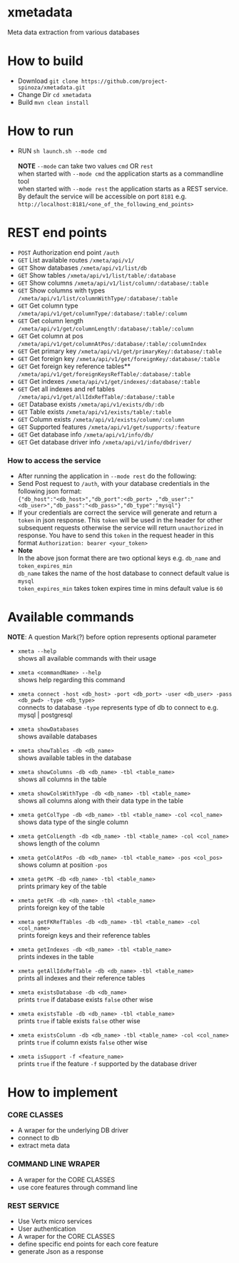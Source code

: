# xmetadata
Meta data extraction from various databases

# How to build
 * Download `git clone https://github.com/project-spinoza/xmetadata.git`
 * Change Dir `cd xmetadata`
 * Build `mvn clean install`
 
# How to run
  * RUN `sh launch.sh --mode cmd`<br><br>
  **NOTE** `--mode` can take two values `cmd` OR `rest`<br>
when started with `--mode cmd` the application starts as a commandline tool<br>
when started with `--mode rest` the application starts as a REST service.<br>
By default the service will be accessible on port `8181` e.g. `http://localhost:8181/<one_of_the_following_end_points>`

# REST end points
  * `POST` Authorization end point `/auth`
  * `GET` List available routes   `/xmeta/api/v1/`
  * `GET` Show databases   `/xmeta/api/v1/list/db`
  * `GET` Show tables   `/xmeta/api/v1/list/table/:database`
  * `GET` Show columns `/xmeta/api/v1/list/column/:database/:table`
  * `GET` Show columns with types `/xmeta/api/v1/list/columnWithType/:database/:table`
  * `GET` Get column type `/xmeta/api/v1/get/columnType/:database/:table/:column`
  * `GET` Get column length `/xmeta/api/v1/get/columnLength/:database/:table/:column`
  * `GET` Get column at pos `/xmeta/api/v1/get/columnAtPos/:database/:table/:columnIndex`
  * `GET` Get primary key `/xmeta/api/v1/get/primaryKey/:database/:table`
  * `GET` Get foreign key `/xmeta/api/v1/get/foreignKey/:database/:table`
  * `GET` Get foreign key reference tables** `/xmeta/api/v1/get/foreignKeysRefTable/:database/:table`
  * `GET` Get indexes `/xmeta/api/v1/get/indexes/:database/:table`
  * `GET` Get all indexes and ref tables `/xmeta/api/v1/get/allIdxRefTable/:database/:table`
  * `GET` Database exists `/xmeta/api/v1/exists/db/:db`
  * `GET` Table exists `/xmeta/api/v1/exists/table/:table`
  * `GET` Column exists `/xmeta/api/v1/exists/column/:column`
  * `GET` Supported features `/xmeta/api/v1/get/supports/:feature`
  * `GET` Get database info `/xmeta/api/v1/info/db/`
  * `GET` Get database driver info `/xmeta/api/v1/info/dbdriver/`
 
### How to access the service
  * After running the application in `--mode rest` do the following:
  * Send Post request to `/auth`, with your database credentials in the following json format:<br>
    `{"db_host":"<db_host>","db_port":<db_port> ,"db_user":"<db_user>","db_pass":"<db_pass>","db_type":"mysql"}`
  * If your credentials are correct the service will generate and return a `token` in json response. This `token` will be used in the   header for other subsequent requests otherwise the service will return `unauthorized` in response. You have to send this `token`    in the request header in this format `Authorization: bearer <your_token>`
  * **Note**
    <br>In the above json format there are two optional keys e.g. `db_name` and `token_expires_min`<br>
    `db_name` takes the name of the host database to connect default value is `mysql`<br>
    `token_expires_min` takes token expires time in mins default value is `60`
   
  
# Available commands
  **NOTE**: A question Mark(?) before option represents optional parameter
  * `xmeta --help`<br>
    shows all available commands with their usage

  * `xmeta <commandName> --help`<br>
    shows help regarding this command

  * `xmeta connect -host <db_host> -port <db_port> -user <db_user> -pass <db_pwd> -type <db_type>`<br>
    connects to database `-type` represents type of db to connect to e.g. mysql | postgresql

  * `xmeta showDatabases`<br>
    shows available databases

  * `xmeta showTables -db <db_name>`<br>
    shows available tables in the database

  * `xmeta showColumns -db <db_name> -tbl <table_name>`<br>
    shows all columns in the table

  * `xmeta showColsWithType -db <db_name> -tbl <table_name>`<br>
    shows all columns along with their data type in the table

  * `xmeta getColType -db <db_name> -tbl <table_name> -col <col_name>`<br>
    shows data type of the single column

  * `xmeta getColLength -db <db_name> -tbl <table_name> -col <col_name>`<br>
    shows length of the column

  * `xmeta getColAtPos -db <db_name> -tbl <table_name> -pos <col_pos>`<br>
    shows column at position `-pos`

  * `xmeta getPK -db <db_name> -tbl <table_name>`<br>
    prints primary key of the table

  * `xmeta getFK -db <db_name> -tbl <table_name>`<br>
    prints foreign key of the table

  * `xmeta getFKRefTables -db <db_name> -tbl <table_name> -col <col_name>`<br>
    prints foreign keys and their reference tables

  * `xmeta getIndexes -db <db_name> -tbl <table_name>`<br>
   prints indexes in the table

  * `xmeta getAllIdxRefTable -db <db_name> -tbl <table_name>`<br>
   prints all indexes and their reference tables

  * `xmeta existsDatabase -db <db_name>`<br>
    prints `true` if database exists `false` other wise

  * `xmeta existsTable -db <db_name> -tbl <table_name>`<br>
    prints `true` if table exists `false` other wise

  * `xmeta existsColumn -db <db_name> -tbl <table_name> -col <col_name>`<br>
    prints `true` if column exists `false` other wise

  * `xmeta isSupport -f <feature_name>`<br>
    prints `true` if the feature `-f` supported by the database driver

# How to implement

### CORE CLASSES
  * A wraper for the underlying DB driver
  * connect to db
  * extract meta data
 
### COMMAND LINE WRAPER
 * A wraper for the CORE CLASSES
 * use core features through command line

### REST SERVICE
 * Use Vertx micro services
 * User authentication
 * A wraper for the CORE CLASSES
 * define specific end points for each core feature
 * generate Json as a response
